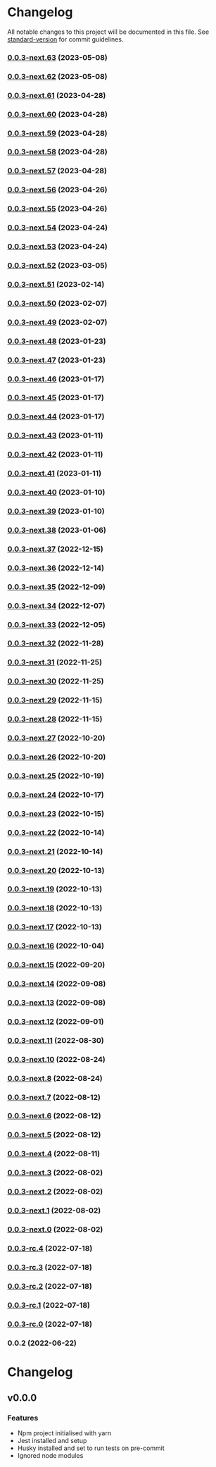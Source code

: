 # Changelog

All notable changes to this project will be documented in this file. See [standard-version](https://github.com/conventional-changelog/standard-version) for commit guidelines.

### [0.0.3-next.63](https://github.com/whpptjs/whppt-next/compare/v0.0.3-next.62...v0.0.3-next.63) (2023-05-08)

### [0.0.3-next.62](https://github.com/whpptjs/whppt-next/compare/v0.0.3-next.61...v0.0.3-next.62) (2023-05-08)

### [0.0.3-next.61](https://github.com/whpptjs/whppt-next/compare/v0.0.3-next.60...v0.0.3-next.61) (2023-04-28)

### [0.0.3-next.60](https://github.com/whpptjs/whppt-next/compare/v0.0.3-next.59...v0.0.3-next.60) (2023-04-28)

### [0.0.3-next.59](https://github.com/whpptjs/whppt-next/compare/v0.0.3-next.58...v0.0.3-next.59) (2023-04-28)

### [0.0.3-next.58](https://github.com/whpptjs/whppt-next/compare/v0.0.3-next.57...v0.0.3-next.58) (2023-04-28)

### [0.0.3-next.57](https://github.com/whpptjs/whppt-next/compare/v0.0.3-next.56...v0.0.3-next.57) (2023-04-28)

### [0.0.3-next.56](https://github.com/whpptjs/whppt-next/compare/v0.0.3-next.55...v0.0.3-next.56) (2023-04-26)

### [0.0.3-next.55](https://github.com/whpptjs/whppt-next/compare/v0.0.3-next.54...v0.0.3-next.55) (2023-04-26)

### [0.0.3-next.54](https://github.com/whpptjs/whppt-next/compare/v0.0.3-next.53...v0.0.3-next.54) (2023-04-24)

### [0.0.3-next.53](https://github.com/whpptjs/whppt-next/compare/v0.0.3-next.52...v0.0.3-next.53) (2023-04-24)

### [0.0.3-next.52](https://github.com/whpptjs/whppt-next/compare/v0.0.3-next.51...v0.0.3-next.52) (2023-03-05)

### [0.0.3-next.51](https://github.com/whpptjs/whppt-next/compare/v0.0.3-next.50...v0.0.3-next.51) (2023-02-14)

### [0.0.3-next.50](https://github.com/whpptjs/whppt-next/compare/v0.0.3-next.49...v0.0.3-next.50) (2023-02-07)

### [0.0.3-next.49](https://github.com/whpptjs/whppt-next/compare/v0.0.3-next.48...v0.0.3-next.49) (2023-02-07)

### [0.0.3-next.48](https://github.com/whpptjs/whppt-next/compare/v0.0.3-next.47...v0.0.3-next.48) (2023-01-23)

### [0.0.3-next.47](https://github.com/whpptjs/whppt-next/compare/v0.0.3-next.46...v0.0.3-next.47) (2023-01-23)

### [0.0.3-next.46](https://github.com/whpptjs/whppt-next/compare/v0.0.3-next.45...v0.0.3-next.46) (2023-01-17)

### [0.0.3-next.45](https://github.com/whpptjs/whppt-next/compare/v0.0.3-next.44...v0.0.3-next.45) (2023-01-17)

### [0.0.3-next.44](https://github.com/whpptjs/whppt-next/compare/v0.0.3-next.43...v0.0.3-next.44) (2023-01-17)

### [0.0.3-next.43](https://github.com/whpptjs/whppt-next/compare/v0.0.3-next.42...v0.0.3-next.43) (2023-01-11)

### [0.0.3-next.42](https://github.com/whpptjs/whppt-next/compare/v0.0.3-next.41...v0.0.3-next.42) (2023-01-11)

### [0.0.3-next.41](https://github.com/whpptjs/whppt-next/compare/v0.0.3-next.40...v0.0.3-next.41) (2023-01-11)

### [0.0.3-next.40](https://github.com/whpptjs/whppt-next/compare/v0.0.3-next.39...v0.0.3-next.40) (2023-01-10)

### [0.0.3-next.39](https://github.com/whpptjs/whppt-next/compare/v0.0.3-next.38...v0.0.3-next.39) (2023-01-10)

### [0.0.3-next.38](https://github.com/whpptjs/whppt-next/compare/v0.0.3-next.37...v0.0.3-next.38) (2023-01-06)

### [0.0.3-next.37](https://github.com/whpptjs/whppt-next/compare/v0.0.3-next.36...v0.0.3-next.37) (2022-12-15)

### [0.0.3-next.36](https://github.com/whpptjs/whppt-next/compare/v0.0.3-next.35...v0.0.3-next.36) (2022-12-14)

### [0.0.3-next.35](https://github.com/whpptjs/whppt-next/compare/v0.0.3-next.34...v0.0.3-next.35) (2022-12-09)

### [0.0.3-next.34](https://github.com/whpptjs/whppt-next/compare/v0.0.3-next.33...v0.0.3-next.34) (2022-12-07)

### [0.0.3-next.33](https://github.com/whpptjs/whppt-next/compare/v0.0.3-next.32...v0.0.3-next.33) (2022-12-05)

### [0.0.3-next.32](https://github.com/whpptjs/whppt-next/compare/v0.0.3-next.31...v0.0.3-next.32) (2022-11-28)

### [0.0.3-next.31](https://github.com/whpptjs/whppt-next/compare/v0.0.3-next.30...v0.0.3-next.31) (2022-11-25)

### [0.0.3-next.30](https://github.com/whpptjs/whppt-next/compare/v0.0.3-next.29...v0.0.3-next.30) (2022-11-25)

### [0.0.3-next.29](https://github.com/whpptjs/whppt-next/compare/v0.0.3-next.28...v0.0.3-next.29) (2022-11-15)

### [0.0.3-next.28](https://github.com/whpptjs/whppt-next/compare/v0.0.3-next.27...v0.0.3-next.28) (2022-11-15)

### [0.0.3-next.27](https://github.com/whpptjs/whppt-next/compare/v0.0.3-next.26...v0.0.3-next.27) (2022-10-20)

### [0.0.3-next.26](https://github.com/whpptjs/whppt-next/compare/v0.0.3-next.25...v0.0.3-next.26) (2022-10-20)

### [0.0.3-next.25](https://github.com/whpptjs/whppt-next/compare/v0.0.3-next.24...v0.0.3-next.25) (2022-10-19)

### [0.0.3-next.24](https://github.com/whpptjs/whppt-next/compare/v0.0.3-next.23...v0.0.3-next.24) (2022-10-17)

### [0.0.3-next.23](https://github.com/whpptjs/whppt-next/compare/v0.0.3-next.22...v0.0.3-next.23) (2022-10-15)

### [0.0.3-next.22](https://github.com/whpptjs/whppt-next/compare/v0.0.3-next.21...v0.0.3-next.22) (2022-10-14)

### [0.0.3-next.21](https://github.com/whpptjs/whppt-next/compare/v0.0.3-next.20...v0.0.3-next.21) (2022-10-14)

### [0.0.3-next.20](https://github.com/whpptjs/whppt-next/compare/v0.0.3-next.19...v0.0.3-next.20) (2022-10-13)

### [0.0.3-next.19](https://github.com/whpptjs/whppt-next/compare/v0.0.3-next.18...v0.0.3-next.19) (2022-10-13)

### [0.0.3-next.18](https://github.com/whpptjs/whppt-next/compare/v0.0.3-next.17...v0.0.3-next.18) (2022-10-13)

### [0.0.3-next.17](https://github.com/whpptjs/whppt-next/compare/v0.0.3-next.16...v0.0.3-next.17) (2022-10-13)

### [0.0.3-next.16](https://github.com/whpptjs/whppt-next/compare/v0.0.3-next.15...v0.0.3-next.16) (2022-10-04)

### [0.0.3-next.15](https://github.com/whpptjs/whppt-next/compare/v0.0.3-next.14...v0.0.3-next.15) (2022-09-20)

### [0.0.3-next.14](https://github.com/whpptjs/whppt-next/compare/v0.0.3-next.13...v0.0.3-next.14) (2022-09-08)

### [0.0.3-next.13](https://github.com/whpptjs/whppt-next/compare/v0.0.3-next.12...v0.0.3-next.13) (2022-09-08)

### [0.0.3-next.12](https://github.com/whpptjs/whppt-next/compare/v0.0.3-next.11...v0.0.3-next.12) (2022-09-01)

### [0.0.3-next.11](https://github.com/whpptjs/whppt-next/compare/v0.0.3-next.10...v0.0.3-next.11) (2022-08-30)

### [0.0.3-next.10](https://github.com/whpptjs/whppt-next/compare/v0.0.3-next.9...v0.0.3-next.10) (2022-08-24)

### [0.0.3-next.8](https://github.com/whpptjs/whppt-next/compare/v0.0.3-next.7...v0.0.3-next.8) (2022-08-24)

### [0.0.3-next.7](https://github.com/whpptjs/whppt-next/compare/v0.0.3-next.6...v0.0.3-next.7) (2022-08-12)

### [0.0.3-next.6](https://github.com/whpptjs/whppt-next/compare/v0.0.3-next.5...v0.0.3-next.6) (2022-08-12)

### [0.0.3-next.5](https://github.com/whpptjs/whppt-next/compare/v0.0.3-next.4...v0.0.3-next.5) (2022-08-12)

### [0.0.3-next.4](https://github.com/whpptjs/whppt-next/compare/v0.0.3-next.3...v0.0.3-next.4) (2022-08-11)

### [0.0.3-next.3](https://github.com/whpptjs/whppt-next/compare/v0.0.3-next.1...v0.0.3-next.3) (2022-08-02)

### [0.0.3-next.2](https://github.com/whpptjs/whppt-next/compare/v0.0.3-next.1...v0.0.3-next.2) (2022-08-02)

### [0.0.3-next.1](https://github.com/whpptjs/whppt-next/compare/v0.0.3-next.0...v0.0.3-next.1) (2022-08-02)

### [0.0.3-next.0](https://github.com/whpptjs/whppt-next/compare/v0.0.3-rc.4...v0.0.3-next.0) (2022-08-02)

### [0.0.3-rc.4](https://github.com/whpptjs/whppt-next/compare/v0.0.3-rc.3...v0.0.3-rc.4) (2022-07-18)

### [0.0.3-rc.3](https://github.com/whpptjs/whppt-next/compare/v0.0.3-rc.2...v0.0.3-rc.3) (2022-07-18)

### [0.0.3-rc.2](https://github.com/whpptjs/whppt-next/compare/v0.0.3-rc.1...v0.0.3-rc.2) (2022-07-18)

### [0.0.3-rc.1](https://github.com/whpptjs/whppt-next/compare/v0.0.3-rc.0...v0.0.3-rc.1) (2022-07-18)

### [0.0.3-rc.0](https://github.com/whpptjs/whppt-next/compare/v0.0.2...v0.0.3-rc.0) (2022-07-18)

### 0.0.2 (2022-06-22)

# Changelog

## v0.0.0

### Features

- Npm project initialised with yarn
- Jest installed and setup
- Husky installed and set to run tests on pre-commit
- Ignored node modules
